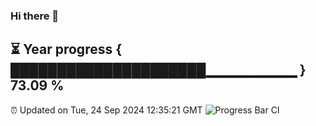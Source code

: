 ### Hi there 👋
⏳ Year progress { █████████████████████▁▁▁▁▁▁▁▁▁ } 73.09 %
---
⏰ Updated on Tue, 24 Sep 2024 12:35:21 GMT
![Progress Bar CI](https://github.com/liununu/liununu/workflows/Progress%20Bar%20CI/badge.svg)
